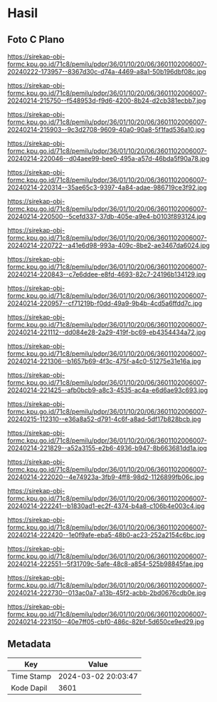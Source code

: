 # Hasil

## Foto C Plano

https://sirekap-obj-formc.kpu.go.id/71c8/pemilu/pdpr/36/01/10/20/06/3601102006007-20240222-173957--8367d30c-d74a-4469-a8a1-50b196dbf08c.jpg

https://sirekap-obj-formc.kpu.go.id/71c8/pemilu/pdpr/36/01/10/20/06/3601102006007-20240214-215750--f548953d-f9d6-4200-8b24-d2cb381ecbb7.jpg

https://sirekap-obj-formc.kpu.go.id/71c8/pemilu/pdpr/36/01/10/20/06/3601102006007-20240214-215903--9c3d2708-9609-40a0-90a8-5f1fad536a10.jpg

https://sirekap-obj-formc.kpu.go.id/71c8/pemilu/pdpr/36/01/10/20/06/3601102006007-20240214-220046--d04aee99-bee0-495a-a57d-46bda5f90a78.jpg

https://sirekap-obj-formc.kpu.go.id/71c8/pemilu/pdpr/36/01/10/20/06/3601102006007-20240214-220314--35ae65c3-9397-4a84-adae-986719ce3f92.jpg

https://sirekap-obj-formc.kpu.go.id/71c8/pemilu/pdpr/36/01/10/20/06/3601102006007-20240214-220500--5cefd337-37db-405e-a9e4-b0103f893124.jpg

https://sirekap-obj-formc.kpu.go.id/71c8/pemilu/pdpr/36/01/10/20/06/3601102006007-20240214-220722--a41e6d98-993a-409c-8be2-ae3467da6024.jpg

https://sirekap-obj-formc.kpu.go.id/71c8/pemilu/pdpr/36/01/10/20/06/3601102006007-20240214-220843--c7e6ddee-e8fd-4693-82c7-24196b134129.jpg

https://sirekap-obj-formc.kpu.go.id/71c8/pemilu/pdpr/36/01/10/20/06/3601102006007-20240214-220957--cf71219b-f0dd-49a9-9b4b-4cd5a6ffdd7c.jpg

https://sirekap-obj-formc.kpu.go.id/71c8/pemilu/pdpr/36/01/10/20/06/3601102006007-20240214-221112--dd084e28-2a29-419f-bc69-eb4354434a72.jpg

https://sirekap-obj-formc.kpu.go.id/71c8/pemilu/pdpr/36/01/10/20/06/3601102006007-20240214-221306--b1657b69-4f3c-475f-a4c0-51275e31e16a.jpg

https://sirekap-obj-formc.kpu.go.id/71c8/pemilu/pdpr/36/01/10/20/06/3601102006007-20240214-221425--afb0bcb9-a8c3-4535-ac4a-e6d6ae93c693.jpg

https://sirekap-obj-formc.kpu.go.id/71c8/pemilu/pdpr/36/01/10/20/06/3601102006007-20240215-112310--e36a8a52-d791-4c6f-a8ad-5df17b828bcb.jpg

https://sirekap-obj-formc.kpu.go.id/71c8/pemilu/pdpr/36/01/10/20/06/3601102006007-20240214-221829--a52a3155-e2b6-4936-b947-8b663681dd1a.jpg

https://sirekap-obj-formc.kpu.go.id/71c8/pemilu/pdpr/36/01/10/20/06/3601102006007-20240214-222020--4e74923a-3fb9-4ff8-98d2-1126899fb06c.jpg

https://sirekap-obj-formc.kpu.go.id/71c8/pemilu/pdpr/36/01/10/20/06/3601102006007-20240214-222241--b1830ad1-ec2f-4374-b4a8-c106b4e003c4.jpg

https://sirekap-obj-formc.kpu.go.id/71c8/pemilu/pdpr/36/01/10/20/06/3601102006007-20240214-222420--1e0f9afe-eba5-48b0-ac23-252a2154c6bc.jpg

https://sirekap-obj-formc.kpu.go.id/71c8/pemilu/pdpr/36/01/10/20/06/3601102006007-20240214-222551--5f31709c-5afe-48c8-a854-525b98845fae.jpg

https://sirekap-obj-formc.kpu.go.id/71c8/pemilu/pdpr/36/01/10/20/06/3601102006007-20240214-222730--013ac0a7-a13b-45f2-acbb-2bd0676cdb0e.jpg

https://sirekap-obj-formc.kpu.go.id/71c8/pemilu/pdpr/36/01/10/20/06/3601102006007-20240214-223150--40e7ff05-cbf0-486c-82bf-5d650ce9ed29.jpg


## Metadata

| Key        | Value               |
| ---------- | ------------------- |
| Time Stamp | 2024-03-02 20:03:47 |
| Kode Dapil | 3601                |



